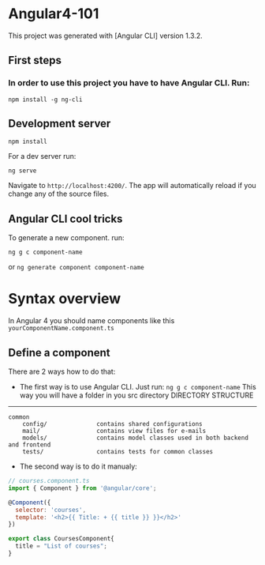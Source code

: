 # Angular4-101

This project was generated with [Angular CLI] version 1.3.2.

## First steps

### In order to use this project you have to have Angular CLI. Run:

```
npm install -g ng-cli
```

## Development server

```
npm install
```
For a dev server run: 
```
ng serve
```
Navigate to `http://localhost:4200/`. The app will automatically reload if you change any of the source files.


## Angular CLI cool tricks

To generate a new component. run:
```
ng g c component-name
```
or `ng generate component component-name` 

# Syntax overview
In Angular 4 you should name components like this
`yourComponentName.component.ts`

## Define a component
There are 2 ways how to do that:
* The first way is to use Angular CLI. Just run: `ng g c component-name`
This way you will have a folder in you src directory
DIRECTORY STRUCTURE
-------------------

```
common
    config/              contains shared configurations
    mail/                contains view files for e-mails
    models/              contains model classes used in both backend and frontend
    tests/               contains tests for common classes    
```
* The second way is to do it manualy:

```js
// courses.component.ts
import { Component } from '@angular/core';

@Component({
  selector: 'courses',
  template: '<h2>{{ Title: + {{ title }} }}</h2>'
})

export class CoursesComponent{
  title = "List of courses";
}
```
